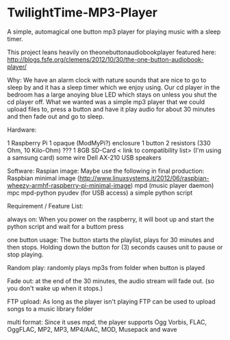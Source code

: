 TwilightTime-MP3-Player
=======================

A simple, automagical one button mp3 player for playing music with a sleep timer.

This project leans heavily on theonebuttonaudiobookplayer featured here:
http://blogs.fsfe.org/clemens/2012/10/30/the-one-button-audiobook-player/


Why: We have an alarm clock with nature sounds that are nice to go to sleep by and it has a sleep timer which we enjoy using.
Our cd player in the bedroom has a large anoying blue LED which stays on unless you shut the cd player off.
What we wanted was a simple mp3 player that we could upload files to, press a button and have it play audio for about 30 minutes and then fade out and go to sleep.


Hardware: 

1 Raspberry Pi
1 opaque (ModMyPi?) enclosure
1 button
2 resistors (330 Ohm, 10 Kilo-Ohm) ???
1 8GB SD-Card < link to compatibility list> (I'm using a samsung card)
some wire
Dell AX-210 USB speakers

Software:
Raspian image: 
Maybe use the following in final production:
Raspbian minimal image (http://www.linuxsystems.it/2012/06/raspbian-wheezy-armhf-raspberry-pi-minimal-image)
mpd (music player daemon)
mpc
mpd-python
pyudev (for USB access)
a simple python script

Requirement / Feature List:

always on: When you power on the raspberry, it will boot up and start the python script and wait for a buttom press

one button usage: The button starts the playlist, plays for 30 minutes and then stops. Holding down the button for (3) seconds causes unit to pause or stop playing.

Random play: randomly plays mp3s from folder when button is played

Fade out: at the end of the 30 minutes, the audio stream will fade out. (so you don't wake up when it stops.)

FTP upload: As long as the player isn't playing FTP can be used to upload songs to a music library folder

multi format: Since it uses mpd, the player supports Ogg Vorbis, FLAC, OggFLAC, MP2, MP3, MP4/AAC, MOD, Musepack and wave

